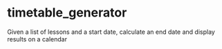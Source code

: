 timetable_generator
===================

Given a list of lessons and a start date, calculate an end date and display results on a calendar
